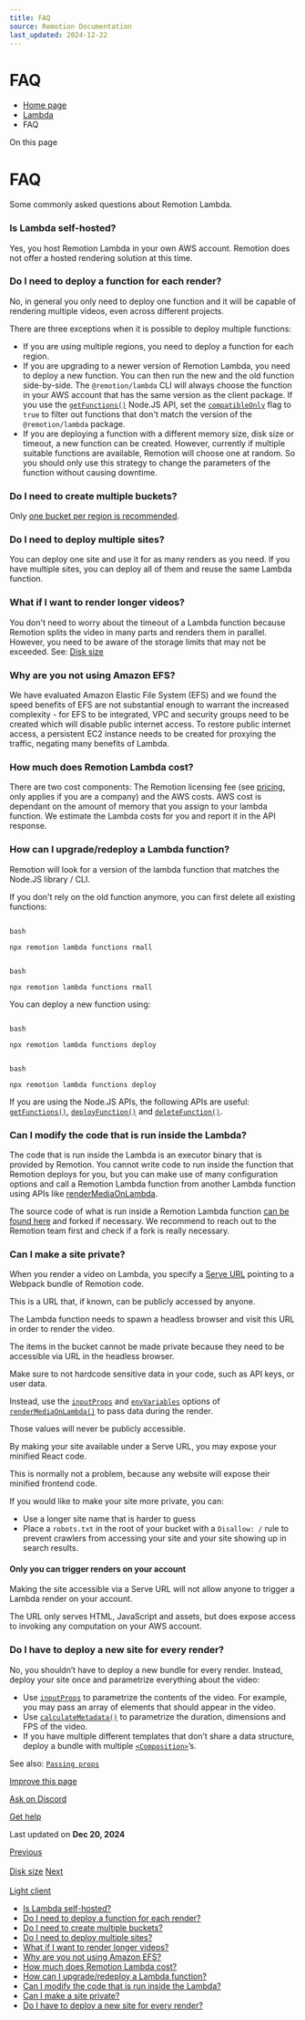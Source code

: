 ```yaml
---
title: FAQ
source: Remotion Documentation
last_updated: 2024-12-22
---
```


# FAQ

- [Home page](/)
- [Lambda](/docs/lambda)
- FAQ

On this page

# FAQ

Some commonly asked questions about Remotion Lambda.

### Is Lambda self-hosted? [​](\#is-lambda-self-hosted "Direct link to Is Lambda self-hosted?")

Yes, you host Remotion Lambda in your own AWS account. Remotion does not offer a hosted rendering solution at this time.

### Do I need to deploy a function for each render? [​](\#do-i-need-to-deploy-a-function-for-each-render "Direct link to Do I need to deploy a function for each render?")

No, in general you only need to deploy one function and it will be capable of rendering multiple videos, even across different projects.

There are three exceptions when it is possible to deploy multiple functions:

- If you are using multiple regions, you need to deploy a function for each region.
- If you are upgrading to a newer version of Remotion Lambda, you need to deploy a new function. You can then run the new and the old function side-by-side. The `@remotion/lambda` CLI will always choose the function in your AWS account that has the same version as the client package. If you use the [`getFunctions()`](/docs/lambda/getfunctions) Node.JS API, set the [`compatibleOnly`](/docs/lambda/getfunctions#compatibleonly) flag to `true` to filter out functions that don't match the version of the `@remotion/lambda` package.
- If you are deploying a function with a different memory size, disk size or timeout, a new function can be created. However, currently if multiple suitable functions are available, Remotion will choose one at random. So you should only use this strategy to change the parameters of the function without causing downtime.

### Do I need to create multiple buckets? [​](\#do-i-need-to-create-multiple-buckets "Direct link to Do I need to create multiple buckets?")

Only [one bucket per region is recommended](/docs/lambda/multiple-buckets).

### Do I need to deploy multiple sites? [​](\#do-i-need-to-deploy-multiple-sites "Direct link to Do I need to deploy multiple sites?")

You can deploy one site and use it for as many renders as you need. If you have multiple sites, you can deploy all of them and reuse the same Lambda function.

### What if I want to render longer videos? [​](\#what-if-i-want-to-render-longer-videos "Direct link to What if I want to render longer videos?")

You don't need to worry about the timeout of a Lambda function because Remotion splits the video in many parts and renders them in parallel. However, you need to be aware of the storage limits that may not be exceeded. See: [Disk size](/docs/lambda/disk-size)

### Why are you not using Amazon EFS? [​](\#why-are-you-not-using-amazon-efs "Direct link to Why are you not using Amazon EFS?")

We have evaluated Amazon Elastic File System (EFS) and we found the speed benefits of EFS are not substantial enough to warrant the increased complexity - for EFS to be integrated, VPC and security groups need to be created which will disable public internet access. To restore public internet access, a persistent EC2 instance needs to be created for proxying the traffic, negating many benefits of Lambda.

### How much does Remotion Lambda cost? [​](\#how-much-does-remotion-lambda-cost "Direct link to How much does Remotion Lambda cost?")

There are two cost components: The Remotion licensing fee (see [pricing](https://www.remotion.pro), only applies if you are a company) and the AWS costs. AWS cost is dependant on the amount of memory that you assign to your lambda function. We estimate the Lambda costs for you and report it in the API response.

### How can I upgrade/redeploy a Lambda function? [​](\#how-can-i-upgraderedeploy-a-lambda-function "Direct link to How can I upgrade/redeploy a Lambda function?")

Remotion will look for a version of the lambda function that matches the Node.JS library / CLI.

If you don't rely on the old function anymore, you can first delete all existing functions:

```

bash

npx remotion lambda functions rmall
```

```

bash

npx remotion lambda functions rmall
```

You can deploy a new function using:

```

bash

npx remotion lambda functions deploy
```

```

bash

npx remotion lambda functions deploy
```

If you are using the Node.JS APIs, the following APIs are useful: [`getFunctions()`](/docs/lambda/getfunctions), [`deployFunction()`](/docs/lambda/deployfunction) and [`deleteFunction()`](/docs/lambda/deletefunction).

### Can I modify the code that is run inside the Lambda? [​](\#can-i-modify-the-code-that-is-run-inside-the-lambda "Direct link to Can I modify the code that is run inside the Lambda?")

The code that is run inside the Lambda is an executor binary that is provided by Remotion. You cannot write code to run inside the function that Remotion deploys for you, but you can make use of many configuration options and call a Remotion Lambda function from another Lambda function using APIs like [renderMediaOnLambda](/docs/lambda/rendermediaonlambda).

The source code of what is run inside a Remotion Lambda function [can be found here](https://github.com/remotion-dev/remotion/blob/main/packages/lambda/src/functions/index.ts) and forked if necessary. We recommend to reach out to the Remotion team first and check if a fork is really necessary.

### Can I make a site private? [​](\#can-i-make-a-site-private "Direct link to Can I make a site private?")

When you render a video on Lambda, you specify a [Serve URL](/docs/terminology/serve-url) pointing to a Webpack bundle of Remotion code.

This is a URL that, if known, can be publicly accessed by anyone.

The Lambda function needs to spawn a headless browser and visit this URL in order to render the video.

The items in the bucket cannot be made private because they need to be accessible via URL in the headless browser.

Make sure to not hardcode sensitive data in your code, such as API keys, or user data.

Instead, use the [`inputProps`](/docs/lambda/rendermediaonlambda#inputprops) and [`envVariables`](/docs/lambda/rendermediaonlambda#envvariables) options of [`renderMediaOnLambda()`](/docs/lambda/rendermediaonlambda) to pass data during the render.

Those values will never be publicly accessible.

By making your site available under a Serve URL, you may expose your minified React code.

This is normally not a problem, because any website will expose their minified frontend code.

If you would like to make your site more private, you can:

- Use a longer site name that is harder to guess
- Place a `robots.txt` in the root of your bucket with a `Disallow: /` rule to prevent crawlers from accessing your site and your site showing up in search results.

#### Only you can trigger renders on your account [​](\#only-you-can-trigger-renders-on-your-account "Direct link to Only you can trigger renders on your account")

Making the site accessible via a Serve URL will not allow anyone to trigger a Lambda render on your account.

The URL only serves HTML, JavaScript and assets, but does expose access to invoking any computation on your AWS account.

### Do I have to deploy a new site for every render? [​](\#do-i-have-to-deploy-a-new-site-for-every-render "Direct link to Do I have to deploy a new site for every render?")

No, you shouldn’t have to deploy a new bundle for every render. Instead, deploy your site once and parametrize everything about the video:

- Use [`inputProps`](/docs/terminology/input-props) to parametrize the contents of the video. For example, you may pass an array of elements that should appear in the video.
- Use [`calculateMetadata()`](/docs/calculate-metadata) to parametrize the duration, dimensions and FPS of the video.
- If you have multiple different templates that don’t share a data structure, deploy a bundle with multiple [`<Composition>`](/docs/terminology/composition)’s.

See also: [`Passing props`](/docs/passing-props)

[Improve this page](https://github.com/remotion-dev/remotion/edit/main/packages/docs/docs/lambda/faq.mdx)

[Ask on Discord](https://remotion.dev/discord)

[Get help](/docs/get-help)

Last updated on **Dec 20, 2024**

[Previous\
\
Disk size](/docs/lambda/disk-size) [Next\
\
Light client](/docs/lambda/light-client)

- [Is Lambda self-hosted?](#is-lambda-self-hosted)
- [Do I need to deploy a function for each render?](#do-i-need-to-deploy-a-function-for-each-render)
- [Do I need to create multiple buckets?](#do-i-need-to-create-multiple-buckets)
- [Do I need to deploy multiple sites?](#do-i-need-to-deploy-multiple-sites)
- [What if I want to render longer videos?](#what-if-i-want-to-render-longer-videos)
- [Why are you not using Amazon EFS?](#why-are-you-not-using-amazon-efs)
- [How much does Remotion Lambda cost?](#how-much-does-remotion-lambda-cost)
- [How can I upgrade/redeploy a Lambda function?](#how-can-i-upgraderedeploy-a-lambda-function)
- [Can I modify the code that is run inside the Lambda?](#can-i-modify-the-code-that-is-run-inside-the-lambda)
- [Can I make a site private?](#can-i-make-a-site-private)
- [Do I have to deploy a new site for every render?](#do-i-have-to-deploy-a-new-site-for-every-render)
